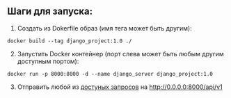 ## Шаги для запуска:
1) Создать из Dokerfile образ (имя тега может быть другим):
```shell
docker build --tag django_project:1.0 ./
```
2) Запустить Docker контейнер (порт cлева может быть любым другим доступным портом):
```shell
docker run -p 8000:8000 -d --name django_server django_project:1.0
```
3) Отправить любой из [достуных запросов](https://github.com/wolf24ru/Dockers_HW/blob/Docker_1_ex_2/Django_project/requests-examples.http) на http://0.0.0.0:8000/api/v1
